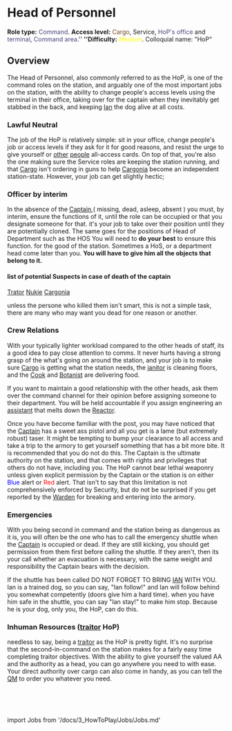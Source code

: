 # Head of Personnel
**Role type:** <font color="#45467d">Command</font>. **Access level:** <font color="#734823">Cargo</font>, Service, <font color="#45467d">HoP's office</font> and <font color="#45467d">terminal</font>, <font color="#45467d">Command area</font>.'' **''Difficulty:** <font color="Yellow">Medium</font>. Colloquial name: "HoP"

## Overview


The Head of Personnel, also commonly referred to as the HoP, is one of the command roles on the station, and arguably one of the most important jobs on the station, with the ability to change people's access levels using the terminal in their office, taking over for the captain when they inevitably get stabbed in the back, and keeping [Ian](\4_Univers\Mobs\Ian.md) the dog alive at all costs.
### Lawful Neutral

The job of the HoP is relatively simple: sit in your office, change people's job or access levels if they ask for it for good reasons, and resist the urge to give yourself or [other](\3_HowToPlay\Jobs\Entertainment_Roles\Clown.md) [people](\3_HowToPlay\Jobs\Service_roles\Assistant.md) all-access cards. On top of that, you're also the one making sure the Service roles are keeping the station running, and that [Cargo](\3_HowToPlay\Jobs\Cargo_roles\Cargo-Technician.md) isn't ordering in guns to help [Cargonia](\3_HowToPlay\Jobs\Antagonist_roles\Cargonia.md) become an independent station-state. However, your job can get slightly hectic;


### Officer by interim
In the absence of the [Captain](\3_HowToPlay\Jobs\Command_roles\Captain.md),( missing, dead, asleep, absent ) you must, by interim, ensure the functions of it, until the role can be occupied or that you designate someone for that.  it's your job to take over their position until they are potentially cloned.
The same goes for the positions of Head of Department such as the HOS
You will need to **do your best** to ensure this function. for the good of the station.
Sometimes a HoS, or a department head come later than you.
**You will have to give him  all the objects that belong to it.**


#### list of potential Suspects in case of death of the captain
[Trator](\3_HowToPlay\Jobs\Antagonist_roles\Traitor.md) [Nukie](Nuclear%20Operative.md) [Cargonia](\3_HowToPlay\Jobs\Antagonist_roles\Cargonia.md)

unless the persone who killed them isn't smart, this is not a simple task, there are many who may want you dead for one reason or another.

### Crew Relations

With your typically lighter workload compared to the other heads of staff, its a good idea to pay close attention to comms. It never hurts having a strong grasp of the what's going on around the station, and your job is to make sure [Cargo](\3_HowToPlay\Jobs\Cargo_roles\Quartermaster.md) is getting what the station needs, the [janitor](\3_HowToPlay\Jobs\Service_roles\Janitor.md) is cleaning floors, and the [Cook](\3_HowToPlay\Jobs\Service_roles\Cook.md) and [Botanist](\3_HowToPlay\Jobs\Service_roles\Botanist.md) are delivering food.

If you want to maintain a good relationship with the other heads, ask them over the command channel for their opinion before assigning someone to their department. You will be held accountable if you assign engineering an [assistant](\3_HowToPlay\Jobs\Service_roles\Assistant.md) that melts down the [Reactor](\3_HowToPlay\Guides\Engineering_guides\Guide-to-the-nuclear-reactor.md).

Once you have become familiar with the post, you may have noticed that the [Captain](\3_HowToPlay\Jobs\Command_roles\Captain.md) has a sweet ass pistol and all you get is a lame (but extremely robust) taser. It might be tempting to bump your clearance to all access and take a trip to the armory to get yourself something that has a bit more bite. It is recommended that you do not do this. The Captain is the ultimate authority on the station, and that comes with rights and privileges that others do not have, including you. The HoP cannot bear lethal weaponry unless given explicit permission by the Captain or the station is on either <font color="blue">Blue</font> alert or <font color="red">Red</font> alert. That isn't to say that this limitation is not comprehensively enforced by Security, but do not be surprised if you get reported by the [Warden](\3_HowToPlay\Jobs\Security_roles\Warden.md) for breaking and entering into the armory.


### Emergencies

With you being second in command and the station being as dangerous as it is, you will often be the one who has to call the emergency shuttle when the [Captain](\3_HowToPlay\Jobs\Command_roles\Captain.md) is occupied or dead. If they are still kicking, you should get permission from them first before calling the shuttle. If they aren't, then its your call whether an evacuation is necessary, with the same weight and responsibility the Captain bears with the decision.

If the shuttle has been called DO NOT FORGET TO BRING [IAN](\4_Univers\Mobs\Ian.md) WITH YOU. Ian is a trained dog, so you can say, "Ian follow!" and Ian will follow behind you somewhat competently (doors give him a hard time). when you have him safe in the shuttle, you can say "Ian stay!" to make him stop. Because he is your dog, only you, the HoP, can do this.

### Inhuman Resources ([traitor](\3_HowToPlay\Jobs\Antagonist_roles\Traitor.md) HoP)

needless to say, being a [traitor](\3_HowToPlay\Jobs\Antagonist_roles\Traitor.md) as the HoP is pretty tight. It's no surprise that the second-in-command on the station makes for a fairly easy time completing traitor objectives. With the ability to give yourself the valued AA and the authority as a head, you can go anywhere you need to with ease. Your direct authority over cargo can also come in handy, as you can tell the [QM](\3_HowToPlay\Jobs\Cargo_roles\Quartermaster.md) to order you whatever you need.

  <br/>
<br/>
<br/>

import Jobs from '/docs/3_HowToPlay/Jobs/Jobs.md'

<Jobs />

